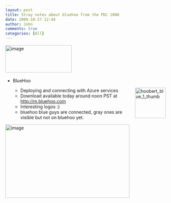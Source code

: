 ```yaml
---
layout: post
title: Stray notes about bluehoo from the PDC 2008
date: 2008-10-27 12:44
author: John
comments: true
categories: [All]
---
```

<p><a href="http://images.johnpapa.net/wp-content/uploads/files/media/image/WindowsLiveWriter/StraynotesaboutbluehoofromthePDC2008_B337/image_2.png"><img title="image" style="border-right: 0px; border-top: 0px; display: inline; border-left: 0px; border-bottom: 0px" height="86" alt="image" src="http://images.johnpapa.net/wp-content/uploads/files/media/image/WindowsLiveWriter/StraynotesaboutbluehoofromthePDC2008_B337/image_thumb.png" width="208" border="0" /></a>&#160; </p>  <ul>   <li>BlueHoo</li>    <ul>     <li>Deploying and connecting with Azure services<img title="hoobert_blue_1_thumb" style="display: inline; margin-left: 0px; margin-right: 0px" height="96" alt="hoobert_blue_1_thumb" src="http://images.johnpapa.net/wp-content/uploads/files/media/image/WindowsLiveWriter/StraynotesaboutbluehoofromthePDC2008_B337/hoobert_blue_1_thumb_3.gif" width="96" align="right" border="0" /></li>      <li>Download available today around noon PST at <a href="http://m.bluehoo.com">http://m.bluehoo.com</a> </li>      <li>Interesting logos :)</li>      <li>bluehoo blue guys are connected, gray ones are visible but not on bluehoo yet.</li>   </ul> </ul>  <p><a href="http://images.johnpapa.net/wp-content/uploads/files/media/image/WindowsLiveWriter/StraynotesaboutbluehoofromthePDC2008_B337/image_4.png"><img title="image" style="border-right: 0px; border-top: 0px; display: inline; border-left: 0px; border-bottom: 0px" height="231" alt="image" src="http://images.johnpapa.net/wp-content/uploads/files/media/image/WindowsLiveWriter/StraynotesaboutbluehoofromthePDC2008_B337/image_thumb_1.png" width="390" border="0" /></a></p>

